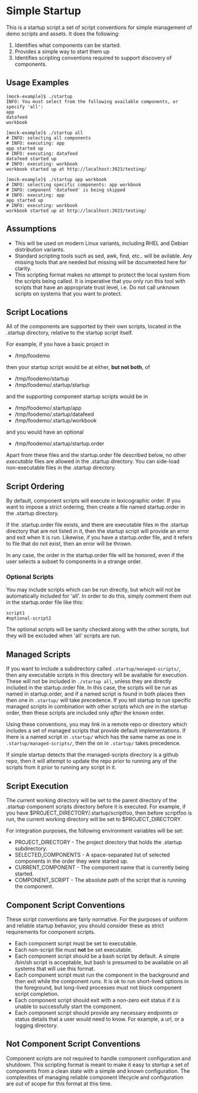 # Simple Startup

This is a startup script a set of script conventions for simple management
of demo scripts and assets. It does the following:

1. Identifies what components can be started.
2. Provides a simple way to start them up
3. Identifies scripting conventions required to support discovery of components.

## Usage Examples

~~~
[mock-example]$ ./startup 
INFO: You must select from the following available components, or specify 'all':
app
datafeed
workbook
~~~

~~~
[mock-example]$ ./startup all
# INFO: selecting all components
# INFO: executing: app
app started up
# INFO: executing: datafeed
datafeed started up
# INFO: executing: workbook
workbook started up at http://localhost:3023/testing/
~~~

~~~
[mock-example]$ ./startup app workbook
# INFO: selecting specific components: app workbook
# INFO: component 'datafeed' is being skipped
# INFO: executing: app
app started up
# INFO: executing: workbook
workbook started up at http://localhost:3023/testing/
~~~

## Assumptions

- This will be used on modern Linux variants, including RHEL and Debian distribution variants.
- Standard scripting tools such as sed, awk, find, etc.. will be avilable. Any missing tools
  that are needed but missing will be documented here for clarity.
- This scripting format makes no attempt to protect the local system from the scripts being called.
  It is imperative that you only run this tool with scripts that have an appropriate trust level,
  i.e. Do not call unknown scripts on systems that you want to protect.

## Script Locations

All of the components are supported by their own scripts, located in the .startup directory, 
relative to the startup script itself.

For example, if you have a basic project in

- /tmp/foodemo

then your startup script would be at either, **but not both**, of 

- /tmp/foodemo/startup
- /tmp/foodemo/.startup/startup

and the supporting component startup scripts would be in

- /tmp/foodemo/.startup/app
- /tmp/foodemo/.startup/datafeed
- /tmp/foodemo/.startup/workbook

and you would have an optional

- /tmp/foodemo/.startup/startup.order

Apart from these files and the startup.order file described below, no other
*executable* files are allowed in the .startup directory. You can side-load
non-executable files in the .startup directory.

## Script Ordering

By default, component scripts will execute in lexicographic order. If you want to impose
a strict ordering, then create a file named startup.order in the .startup directory.

If the .startup.order file exists, and there are executable files in the .startup
directory that are not listed in it, then the startup script will provide an error
and exit when it is run.  Likewise, if you have a startup.order file, and it
refers to file that do not exist, then an error will be thrown.

In any case, the order in the startup.order file will be honored, even if the user
selects a subset fo components in a strange order.

### Optional Scripts

You may include scripts which can be run directly, but which will not be automatically
included for 'all'. In order to do this, simply comment them out in the startup.order
file like this:

~~~
script1
#optional-script2
~~~

The optional scripts will be sanity checked along with the other scripts, but they
will be excluded when 'all' scripts are run.


## Managed Scripts

If you want to include a subdirectory called `.startup/managed-scripts/`, then any
executable scripts in this directory will be available for execution. These will
not be included in `./startup all`, unless they are directly included in the
startup.order file. In this case, the scripts will be run as named in startup.order,
and if a named script is found in both places then then one in `.startup/` will take
precedence.
If you tell startup to run specific managed scripts in combination with other
scripts which *are* in the startup order, then these scripts are included only
*after* the known order.

Using these conventions, you may link in a remote repo
or directory which includes a set of managed scripts that provide default implementations. 
If there is a named script in `.startup/` which has the same name as one in
`.startup/managed-scripts/`, then the on in `.startup/` takes precedence.

If simple startup detects that the managed-scripts directory is a github repo, then
it will attempt to update the repo prior to running any of the scripts from it prior
to running any script in it.


## Script Execution

The current working directory will be set to the parent directory of the .startup component
scripts directory before it is executed. For example, if you have $PROJECT_DIRECTORY/.startup/scriptfoo,
then before scriptfoo is run, the current working directory will be set to $PROJECT_DIRECTORY.

For integration purposes, the following environment variables will be set:

- PROJECT_DIRECTORY - The project directory that holds the .startup subdirectory. 
- SELECTED_COMPONENTS - A space-separated list of selected components in the order they were started up.
- CURRENT_COMPONENT - The component name that is currently being started.
- COMPONENT_SCRIPT - The absolute path of the script that is running the component.

## Component Script Conventions

These script conventions are fairly normative. For the purposes of uniform and reliable
startup behavior, you should consider these as strict requirements for component scripts.

- Each component script must be set to executable.
- Each non-script file must **not** be set executable.
- Each component script should be a bash script by default. A simple /bin/sh script is acceptable,
  but bash is presumed to be available on all systems that will use this format.
- Each component script must run the component in the background and then exit while the component
  runs. It is ok to run short-lived options in the foreground, but long-lived processes must not
  block component script completion.
- Each component script should exit with a non-zero exit status if it is unable to successfully start
  the component.
- Each component script should provide any necessary endpoints or status details
  that a user would need to know. For example, a url, or a logging directory.

## Not Component Script Conventions

Component scripts are not required to handle component configuration and shutdown.
This scripting format is meant to make it easy to *startup* a set of components from a clean state
with a simple and known configuration. The complexities of managing reliable component lifecycle
and configuration are out of scope for this format at this time.

